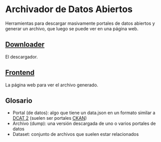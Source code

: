 # Archivador de Datos Abiertos

Herramientas para descargar masivamente portales de datos abiertos y generar un archivo, que luego se puede ver en una página web.

## [Downloader](./downloader)

El descargador.

## [Frontend](./frontend)

La página web para ver el archivo generado.

## Glosario

- Portal (de datos): algo que tiene un data.json en un formato similar a [DCAT 2](https://www.w3.org/TR/vocab-dcat-2/) (suelen ser portales [CKAN](https://ckan.org/))
- Archivo (dump): una versión descargada de uno o varios portales de datos
- Dataset: conjunto de archivos que suelen estar relacionados
